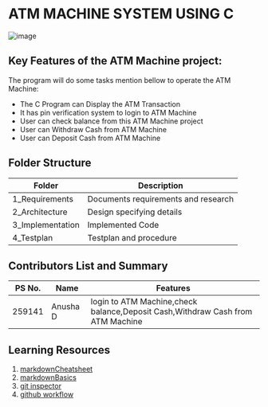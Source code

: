 # ATM MACHINE SYSTEM USING C
![image](https://image.shutterstock.com/image-vector/people-waiting-line-near-atm-600w-1373287826.jpg)


## Key Features of the ATM Machine project:

The program will do some tasks mention bellow to operate the ATM Machine:

* The C Program can Display the ATM Transaction
* It has pin verification system to login to ATM Machine
* User can check balance from this ATM Machine project
* User can  Withdraw Cash from ATM Machine
* User can Deposit Cash from ATM Machine


## Folder Structure

| Folder | Description |
| ----------- | ----------- |
| 1_Requirements| Documents requirements and research|
| 2_Architecture | Design specifying details |
| 3_Implementation| Implemented Code |
| 4_Testplan| Testplan and procedure |

## Contributors List and Summary

PS No. |  Name       |    Features    
-------|  ---------  |----------------
259141 |  Anusha D    | login to ATM Machine,check balance,Deposit Cash,Withdraw Cash from ATM Machine   
   
  
## Learning Resources
1. [markdownCheatsheet](https://github.com/adam-p/markdown-here/wiki/Markdown-Cheatshee)
2. [markdownBasics](https://guides.github.com/features/mastering-markdown/)
3. [git inspector](https://github.com/ejwa/gitinspector.git)
4. [github workflow](https://docs.github.com/en/actions/learn-github-action)
